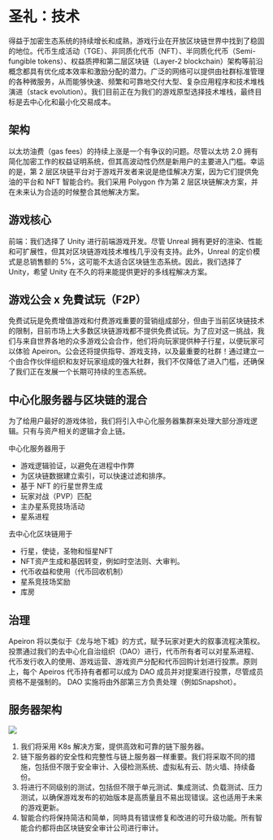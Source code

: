 # 圣礼：技术

得益于加密生态系统的持续增长和成熟，游戏行业在开放区块链世界中找到了稳固的地位。代币生成活动（TGE）、非同质化代币（NFT）、半同质化代币（Semi-fungible tokens）、权益质押和第二层区块链（Layer-2 blockchain）架构等前沿概念都具有优化成本效率和激励分配的潜力。广泛的网络可以提供由社群标准管理的各种微服务，从而能够快速、频繁和可靠地交付大型、复杂应用程序和技术堆栈演进（stack evolution）。我们目前正在为我们的游戏原型选择技术堆栈，最终目标是去中心化和最小化交易成本。

## 架构&#x20;

以太坊油费（gas fees）的持续上涨是一个有争议的问题。尽管以太坊 2.0 拥有简化加密工作的权益证明系统，但其高波动性仍然是新用户的主要进入门槛。幸运的是，第 2 层区块链平台对于游戏开发者来说是绝佳解决方案，因为它们提供免油的平台和 NFT 智能合约。我们采用 Polygon 作为第 2 层区块链解决方案，并在未来认为合适的时候整合其他解决方案。

## 游戏核心&#x20;

前端：我们选择了 Unity 进行前端游戏开发。尽管 Unreal 拥有更好的渲染、性能和可扩展性，但其对区块链游戏技术堆栈几乎没有支持。此外，Unreal 的定价模式是总销售额的 5%，这可能不太适合区块链生态系统。因此，我们选择了Unity，希望 Unity 在不久的将来能提供更好的多线程解决方案。

## 游戏公会 x 免費试玩（F2P）

免费试玩是免费增值游戏和付费游戏重要的营销组成部分，但由于当前区块链技术的限制，目前市场上大多数区块链游戏都不提供免费试玩。为了应对这一挑战，我们与来自世界各地的众多游戏公会合作，他们将向玩家提供种子行星，以便玩家可以体验 Apeiron。公会还将提供指导、游戏支持，以及最重要的社群！通过建立一个由合作伙伴组织和友好玩家组成的强大社群，我们不仅降低了进入门槛，还确保了我们正在发展一个长期可持续的生态系统。

## 中心化服务器与区块链的混合

为了给用户最好的游戏体验，我们将引入中心化服务器集群来处理大部分游戏逻辑。只有与资产相关的逻辑才会上链。

中心化服务器用于

* 游戏逻辑验证，以避免在进程中作弊&#x20;
* 为区块链数据建立索引，可以快速过滤和排序。
* 基于 NFT 的行星世界生成&#x20;
* 玩家对战（PVP）匹配
* 主办星系竞技场活动&#x20;
* 星系进程

去中心化区块链用于

* 行星，使徒，圣物和恒星NFT
* NFT资产生成和基因转变，例如时空法则、大审判。
* 代币收益和使用（代币回收机制）
* 星系竞技场奖励
* 库房

## 治理

Apeiron 将以类似于《龙与地下城》的方式，赋予玩家对更大的叙事流程决策权。投票通过我们的去中心化自治组织（DAO）进行，代币所有者可以对星系进程、代币发行收入的使用、游戏运营、游戏资产分配和代币回购计划进行投票。原则上，每个 Apeiros 代币持有者都可以成为 DAO 成员并对提案进行投票，尽管成员资格不是强制的。 DAO 实施将由外部第三方负责处理（例如Snapshot）。



## 服务器架构

![](<../../.gitbook/assets/server\_architecture-cn (1).png>)

1. 我们将采用 K8s 解决方案，提供高效和可靠的链下服务器。
2. 链下服务器的安全性和完整性与链上服务器一样重要。我们将采取不同的措施，包括但不限于安全审计、入侵检测系统、虚拟私有云、防火墙、持续备份。&#x20;
3. 将进行不同级别的测试，包括但不限于单元测试、集成测试、负载测试、压力测试，以确保游戏发布的初始版本是高质量且不易出现错误。这也适用于未来的游戏更新。
4. 智能合约将保持简洁和简单，同時具有错误修复和改进的可升级功能。所有智能合约都将由区块链安全审计公司进行审计。
